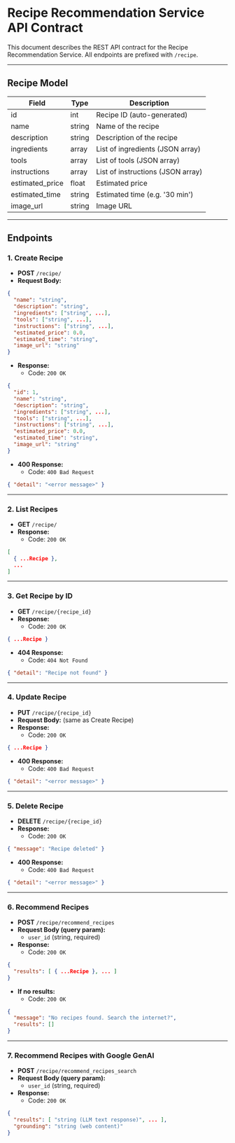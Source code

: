 # Recipe Recommendation Service API Contract

This document describes the REST API contract for the Recipe Recommendation Service. All endpoints are prefixed with `/recipe`.

---

## Recipe Model

| Field           | Type   | Description                       |
| --------------- | ------ | --------------------------------- |
| id              | int    | Recipe ID (auto-generated)        |
| name            | string | Name of the recipe                |
| description     | string | Description of the recipe         |
| ingredients     | array  | List of ingredients (JSON array)  |
| tools           | array  | List of tools (JSON array)        |
| instructions    | array  | List of instructions (JSON array) |
| estimated_price | float  | Estimated price                   |
| estimated_time  | string | Estimated time (e.g. '30 min')    |
| image_url       | string | Image URL                         |

---

## Endpoints

### 1. Create Recipe

- **POST** `/recipe/`
- **Request Body:**

```json
{
  "name": "string",
  "description": "string",
  "ingredients": ["string", ...],
  "tools": ["string", ...],
  "instructions": ["string", ...],
  "estimated_price": 0.0,
  "estimated_time": "string",
  "image_url": "string"
}
```

- **Response:**
  - Code: `200 OK`

```json
{
  "id": 1,
  "name": "string",
  "description": "string",
  "ingredients": ["string", ...],
  "tools": ["string", ...],
  "instructions": ["string", ...],
  "estimated_price": 0.0,
  "estimated_time": "string",
  "image_url": "string"
}
```

- **400 Response:**
  - Code: `400 Bad Request`

```json
{ "detail": "<error message>" }
```

---

### 2. List Recipes

- **GET** `/recipe/`
- **Response:**
  - Code: `200 OK`

```json
[
  { ...Recipe },
  ...
]
```

---

### 3. Get Recipe by ID

- **GET** `/recipe/{recipe_id}`
- **Response:**
  - Code: `200 OK`

```json
{ ...Recipe }
```

- **404 Response:**
  - Code: `404 Not Found`

```json
{ "detail": "Recipe not found" }
```

---

### 4. Update Recipe

- **PUT** `/recipe/{recipe_id}`
- **Request Body:** (same as Create Recipe)
- **Response:**
  - Code: `200 OK`

```json
{ ...Recipe }
```

- **400 Response:**
  - Code: `400 Bad Request`

```json
{ "detail": "<error message>" }
```

---

### 5. Delete Recipe

- **DELETE** `/recipe/{recipe_id}`
- **Response:**
  - Code: `200 OK`

```json
{ "message": "Recipe deleted" }
```

- **400 Response:**
  - Code: `400 Bad Request`

```json
{ "detail": "<error message>" }
```

---

### 6. Recommend Recipes

- **POST** `/recipe/recommend_recipes`
- **Request Body (query param):**
  - `user_id` (string, required)
- **Response:**
  - Code: `200 OK`

```json
{
  "results": [ { ...Recipe }, ... ]
}
```

- **If no results:**
  - Code: `200 OK`

```json
{
  "message": "No recipes found. Search the internet?",
  "results": []
}
```

---

### 7. Recommend Recipes with Google GenAI

- **POST** `/recipe/recommend_recipes_search`
- **Request Body (query param):**
  - `user_id` (string, required)
- **Response:**
  - Code: `200 OK`

```json
{
  "results": [ "string (LLM text response)", ... ],
  "grounding": "string (web content)"
}
```
